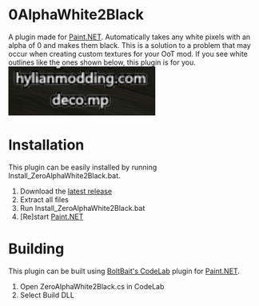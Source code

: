 # 0AlphaWhite2Black

A plugin made for [Paint.NET](https://getpaint.net). Automatically takes any white pixels with an alpha of 0 and makes them black. This is a solution to a problem that may occur when creating custom textures for your OoT mod. If you see white outlines like the ones shown below, this plugin is for you.
![](https://github.com/thinedave/0AlphaWhite2Black/blob/main/example.png?raw=true)

# Installation
This plugin can be easily installed by running Install_ZeroAlphaWhite2Black.bat.
1. Download the [latest release](https://github.com/thinedave/0AlphaWhite2Black/releases)
2. Extract all files
3. Run Install_ZeroAlphaWhite2Black.bat
4. [Re]start [Paint.NET](https://getpaint.net)


# Building

This plugin can be built using [BoltBait's CodeLab](https://boltbait.com/pdn/CodeLab/) plugin for [Paint.NET](https://getpaint.net).
1. Open ZeroAlphaWhite2Black.cs in CodeLab
2. Select Build DLL
